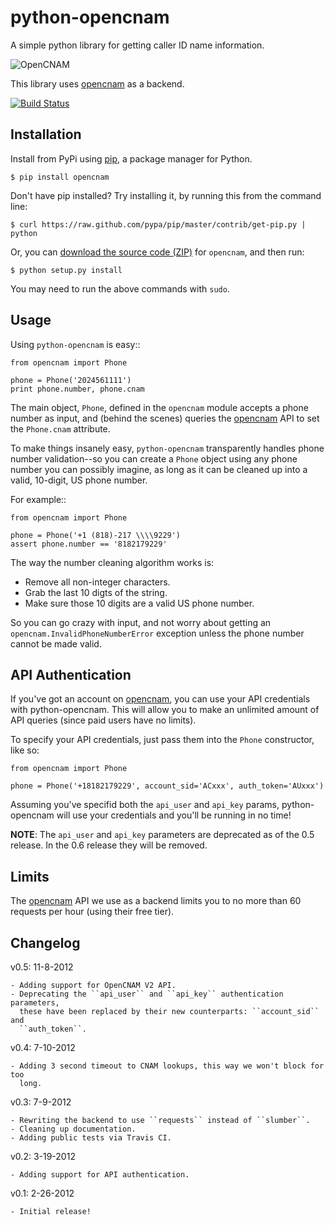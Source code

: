 # python-opencnam

A simple python library for getting caller ID name information.

![OpenCNAM](https://www.opencnam.com/static/images/opencnam-logo-color-v2.png)

This library uses [opencnam](https://www.opencnam.com "opencnam") as a backend.

[![Build Status](https://secure.travis-ci.org/telephonyresearch/python-opencnam.png?branch=master)](http://travis-ci.org/telephonyresearch/python-opencnam)


## Installation

Install from PyPi using [pip](http://www.pip-installer.org/en/latest/), a
package manager for Python.

    $ pip install opencnam

Don't have pip installed? Try installing it, by running this from the command
line:

    $ curl https://raw.github.com/pypa/pip/master/contrib/get-pip.py | python

Or, you can [download the source code
(ZIP)](https://github.com/telephonyresearch/python-opencnam/zipball/master "opencnam
source code") for `opencnam`, and then run:

    $ python setup.py install

You may need to run the above commands with `sudo`.


## Usage

Using `python-opencnam` is easy::

    from opencnam import Phone

    phone = Phone('2024561111')
    print phone.number, phone.cnam


The main object, ``Phone``, defined in the ``opencnam`` module accepts a phone
number as input, and (behind the scenes) queries the
[opencnam](http://www.opencnam.com "opencnam") API to set the ``Phone.cnam``
attribute.

To make things insanely easy, ``python-opencnam`` transparently handles phone
number validation--so you can create a ``Phone`` object using any phone number
you can possibly imagine, as long as it can be cleaned up into a valid,
10-digit, US phone number.

For example::

    from opencnam import Phone

    phone = Phone('+1 (818)-217 \\\\9229')
    assert phone.number == '8182179229'

The way the number cleaning algorithm works is:

* Remove all non-integer characters.
* Grab the last 10 digts of the string.
* Make sure those 10 digits are a valid US phone number.

So you can go crazy with input, and not worry about getting an
``opencnam.InvalidPhoneNumberError`` exception unless the phone number cannot
be made valid.


## API Authentication

If you've got an account on [opencnam](http://www.opencnam.com "opencnam"), you
can use your API credentials with python-opencnam. This will allow you to make
an unlimited amount of API queries (since paid users have no limits).

To specify your API credentials, just pass them into the ``Phone`` constructor,
like so:

    from opencnam import Phone

    phone = Phone('+18182179229', account_sid='ACxxx', auth_token='AUxxx')

Assuming you've specifid both the ``api_user`` and ``api_key`` params,
python-opencnam will use your credentials and you'll be running in no time!

**NOTE**: The ``api_user`` and ``api_key`` parameters are deprecated as of the
0.5 release. In the 0.6 release they will be removed.


## Limits

The [opencnam](http://www.opencnam.com "opencnam") API we use as a backend
limits you to no more than 60 requests per hour (using their free tier).


## Changelog

v0.5: 11-8-2012

    - Adding support for OpenCNAM V2 API.
    - Deprecating the ``api_user`` and ``api_key`` authentication parameters,
      these have been replaced by their new counterparts: ``account_sid`` and
      ``auth_token``.

v0.4: 7-10-2012

    - Adding 3 second timeout to CNAM lookups, this way we won't block for too
      long.

v0.3: 7-9-2012

    - Rewriting the backend to use ``requests`` instead of ``slumber``.
    - Cleaning up documentation.
    - Adding public tests via Travis CI.

v0.2: 3-19-2012

    - Adding support for API authentication.

v0.1: 2-26-2012

    - Initial release!
